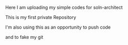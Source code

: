   Here I am uploading my simple codes for soln-architect


This is my first private Repository

I'm also using this as an opportunity to push code

and to fake my git
    